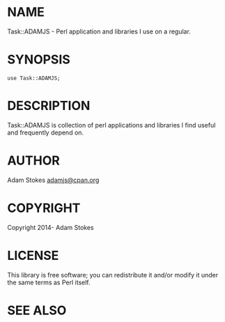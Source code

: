 # NAME

Task::ADAMJS - Perl application and libraries I use on a regular.

# SYNOPSIS

    use Task::ADAMJS;

# DESCRIPTION

Task::ADAMJS is collection of perl applications and libraries I find useful
and frequently depend on.

# AUTHOR

Adam Stokes <adamjs@cpan.org>

# COPYRIGHT

Copyright 2014- Adam Stokes

# LICENSE

This library is free software; you can redistribute it and/or modify
it under the same terms as Perl itself.

# SEE ALSO

